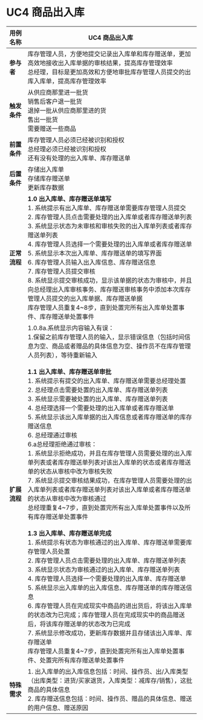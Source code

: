 # UC4 商品出入库

| **用例名称** | UC4 商品出入库                                               |
| ------------ | ------------------------------------------------------------ |
| **参与者**   | 库存管理人员，方便地提交记录出入库单和库存赠送单，更加高效地接收出入库单据的审核结果，提高库存管理效率<br/>总经理，目标是更加高效和方便地审批库存管理人员提交的出库入库单，提高库存管理效率 |
| **触发条件** | 从供应商那里进一批货<br/>销售后客户退一批货<br/>退掉一批从供应商那里进的货<br/>售出一批货<br/>需要赠送一些商品 |
| **前置条件** | 库存管理人员必须已经被识别和授权<br/>总经理必须已经被识别和授权<br/>还有没有处理的出入库单、库存赠送单 |
| **后置条件** | 存储出入库单<br/>存储库存赠送单<br/>更新库存数据             |
| **正常流程** | **1.0 出入库单、库存赠送单填写**<br/>1. 系统提示有出入库单、库存赠送单需要库存管理人员提交<br/>2. 库存管理人员点击需要处理的出入库单或者库存赠送单列表<br/>3. 系统显示状态为未审核和审核失败的出入库单列表或者库存赠送单列表<br/>4. 库存管理人员选择一个需要处理的出入库单或者库存赠送单<br/>5. 系统显示本次出入库单、库存赠送单的填写界面<br/>6. 库存管理人员输入出入库信息、库存赠送信息<br/>7. 库存管理人员提交审核<br/>8. 系统显示提交审核成功，显示该单据的状态为审核中，并且向总经理出入库审核事务、库存赠送审核事务中添加本次库存管理人员提交的出入库单据、库存赠送单据<br/>库存管理人员重复4~8步，直到处置完所有出入库单处置事件、库存赠送单处置事件 |
| **扩展流程** | 1.0.8a.系统显示内容输入有误：<br/>        1.保留之前库存管理人员的输入，显示错误信息（包括时间信息为空、商品或者赠品的具体信息为空、操作员不在库存管理人员列表），等待重新输入<br/><br/>**1.1 出入库单、库存赠送单审批**<br/>1. 系统提示有提交的出入库单、库存赠送单需要总经理处置<br/>2. 总经理点击需要处置的出入库单、库存赠送单列表<br/>3. 系统显示需要被处置的出入库单、库存赠送单列表<br/>4. 总经理选择一个需要处理的出入库单或者库存赠送单<br/>5. 系统显示该出入库单据的出入库信息或者库存赠送单的库存赠送信息<br/>6. 总经理通过审核<br/>    6.a总经理拒绝通过审核：<br/>         1. 系统显示拒绝成功，并且在库存管理人员需要处理的出入库单列表或者库存赠送单列表对该出入库单的状态或者库存赠送单的状态从审核中改为审核失败<br/>7. 系统显示提交审核结果成功，在库存管理人员需要处理的出入库单列表或者库存赠送单列表对该出入库单或者库存赠送单的状态从审核中改为审核通过<br/>总经理重复4~7步，直到处置完所有出入库单处置事件以及所有库存赠送单处置事件<br/><br/>**1.3 出入库单、库存赠送单完成**<br/>1. 系统提示有状态为审核通过的出入库单、库存赠送单需要库存管理人员处置<br/>2. 库存管理人员点击需要处理的出入库单、库存赠送单列表<br/>3. 系统显示状态为审核通过的出入库单、库存赠送单列表<br/>4. 库存管理人员选择一个需要处理的出入库单、库存赠送单<br/>5. 系统显示出入库单的出入库信息、库存赠送单的库存赠送信息<br/>6. 库存管理人员在完成现实中商品的进出货后，将该出入库单的状态改为已完成；库存管理人员在完成现实中的商品赠送后，将该库存赠送单的状态改为已完成<br/>7. 系统显示修改成功，更新库存数据并且存储该出入库单、库存赠送单<br/>库存管理人员重复4~7步，直到处置完所有出入库单处置事件、处置完所有库存赠送单处置事件 |
| **特殊需求** | 1. 出入库单的出入库信息包括：时间、操作员、出/入库类型（出库类型：进货/买家退货，入库类型：减库存/销售），这批商品的具体信息<br/>2. 库存赠送信息包括：时间、操作员、赠品的具体信息、赠送的用户信息、赠送原因 |